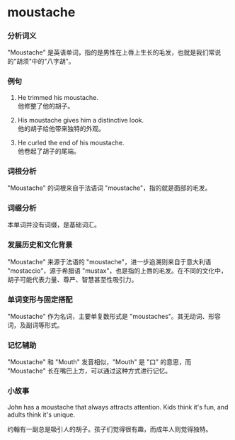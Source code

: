 # moustache

### 分析词义

  

"Moustache" 是英语单词，指的是男性在上唇上生长的毛发，也就是我们常说的"胡须"中的"八字胡"。

  

### 例句

  

1.  He trimmed his moustache.  
    他修整了他的胡子。
    
      
    
2.  His moustache gives him a distinctive look.  
    他的胡子给他带来独特的外观。
    
      
    
3.  He curled the end of his moustache.  
    他卷起了胡子的尾端。
    
      
    

  

### 词根分析

  

"Moustache" 的词根来自于法语词 "moustache"，指的就是面部的毛发。

  

### 词缀分析

  

本单词并没有词缀，是基础词汇。

  

### 发展历史和文化背景

  

"Moustache" 来源于法语的 "moustache"，进一步追溯则来自于意大利语 "mostaccio"，源于希腊语 "mustax"，也是指的上唇的毛发。在不同的文化中，胡子可能代表力量、尊严、智慧甚至性吸引力。

  

### 单词变形与固定搭配

  

"Moustache" 作为名词，主要单复数形式是 "moustaches"。其无动词、形容词，及副词等形式。

  

### 记忆辅助

  

"Moustache" 和 "Mouth" 发音相似，"Mouth" 是 "口" 的意思，而 "Moustache" 长在嘴巴上方，可以通过这种方式进行记忆。

  

### 小故事

  

John has a moustache that always attracts attention. Kids think it's fun, and adults think it's unique.

  

约翰有一副总是吸引人的胡子。孩子们觉得很有趣，而成年人则觉得独特。
